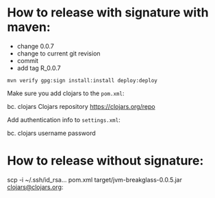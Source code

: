 # How to release with signature with maven:

* change <version>0.0.7</version>
* change <tag> to current git revision
* commit
* add tag R_0.0.7
```
mvn verify gpg:sign install:install deploy:deploy
```


Make sure you add clojars to the <code>pom.xml</code>:

bc. <distributionManagement>
    <repository>
      <id>clojars</id>
      <name>Clojars repository</name>
      <url>https://clojars.org/repo</url>
    </repository>
  </distributionManagement>

Add authentication info to <code>settings.xml</code>:

bc. <server>
      <id>clojars</id>
      <username>username</username>
      <password>password</password>
    </server>


# How to release without signature:

scp -i ~/.ssh/id_rsa... pom.xml target/jvm-breakglass-0.0.5.jar clojars@clojars.org:


